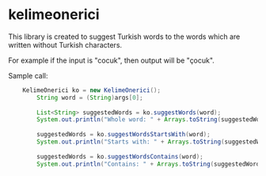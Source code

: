 # kelimeonerici

This library is created to suggest Turkish words to the words which are written without Turkish characters.

For example if the input is "cocuk", then output will be "çocuk".

Sample call:

```java
    KelimeOnerici ko = new KelimeOnerici();
		String word = (String)args[0];
		
		List<String> suggestedWords = ko.suggestWords(word);
		System.out.println("Whole word: " + Arrays.toString(suggestedWords.toArray()));
		
		suggestedWords = ko.suggestWordsStartsWith(word);
		System.out.println("Starts with: " + Arrays.toString(suggestedWords.toArray()));
		
		suggestedWords = ko.suggestWordsContains(word);
		System.out.println("Contains: " + Arrays.toString(suggestedWords.toArray()));
```
